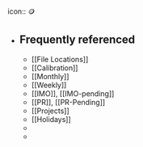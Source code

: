 icon:: 🪙

- ## Frequently referenced
	- [[File Locations]]
	- [[Calibration]]
	- [[Monthly]]
	- [[Weekly]]
	- [[IMO]], [[IMO-pending]]
	- [[PR]], [[PR-Pending]]
	- [[Projects]]
	- [[Holidays]]
	-
	-